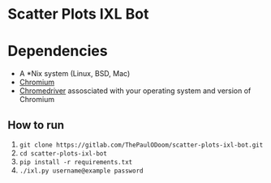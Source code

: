 # Scatter Plots IXL Bot
# Dependencies
* A \*Nix system (Linux, BSD, Mac)
* [Chromium](https://www.chromium.org/getting-involved/download-chromium) 
* [Chromedriver](https://chromedriver.storage.googleapis.com/index.html) assosciated with your operating system and version of Chromium
## How to run
1. `git clone https://gitlab.com/ThePaulODoom/scatter-plots-ixl-bot.git`
2. `cd scatter-plots-ixl-bot`
3. `pip install -r requirements.txt`
4. `./ixl.py username@example password`

